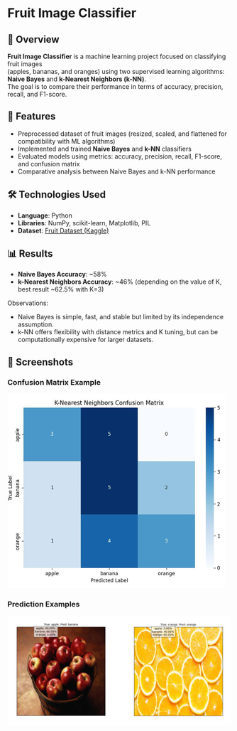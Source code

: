 # Fruit Image Classifier

## 📌 Overview

**Fruit Image Classifier** is a machine learning project focused on classifying fruit images  
(apples, bananas, and oranges) using two supervised learning algorithms: **Naive Bayes** and **k-Nearest Neighbors (k-NN)**.  
The goal is to compare their performance in terms of accuracy, precision, recall, and F1-score.  

## 🚀 Features

- Preprocessed dataset of fruit images (resized, scaled, and flattened for compatibility with ML algorithms)  
- Implemented and trained **Naive Bayes** and **k-NN** classifiers  
- Evaluated models using metrics: accuracy, precision, recall, F1-score, and confusion matrix  
- Comparative analysis between Naive Bayes and k-NN performance  

## 🛠️ Technologies Used

- **Language**: Python  
- **Libraries**: NumPy, scikit-learn, Matplotlib, PIL  
- **Dataset**: [Fruit Dataset (Kaggle)](https://www.kaggle.com/datasets/shreyapmaher/fruits-dataset-images)  

## 📊 Results

- **Naive Bayes Accuracy**: ~58%  
- **k-Nearest Neighbors Accuracy**: ~46% (depending on the value of K, best result ~62.5% with K=3)  

Observations:  
- Naive Bayes is simple, fast, and stable but limited by its independence assumption.  
- k-NN offers flexibility with distance metrics and K tuning, but can be computationally expensive for larger datasets.  

## 📸 Screenshots

### Confusion Matrix Example
![Confusion Matrix](screenshots/confusion_matrix.png)

### Prediction Examples
![Prediction Example](screenshots/prediction_examples.png)
